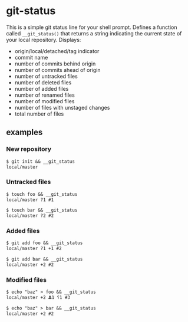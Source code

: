# git-status

This is a simple git status line for your shell prompt. Defines a function called `__git_status()` that returns a string indicating the current state of your local repository. Displays:

* origin/local/detached/tag indicator
* commit name
* number of commits behind origin
* number of commits ahead of origin
* number of untracked files
* number of deleted files
* number of added files
* number of renamed files
* number of modified files
* number of files with unstaged changes
* total number of files

## examples

### New repository
```txt
$ git init && __git_status
local/master
```

### Untracked files
```txt
$ touch foo && __git_status
local/master ?1 #1
```
```txt
$ touch bar && __git_status
local/master ?2 #2
```

### Added files
```txt
$ git add foo && __git_status
local/master ?1 +1 #2
```
```txt
$ git add bar && __git_status
local/master +2 #2
```

### Modified files
```txt
$ echo "baz" > foo && __git_status
local/master +2 𝚫1 ⸮1 #3
```
```txt
$ echo "baz" > bar && __git_status
local/master +2 #2
```
